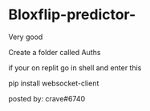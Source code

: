 # Bloxflip-predictor-
Very good

Create a folder called Auths


if your on replit go in shell and enter this

pip install websocket-client


posted by: crave#6740
